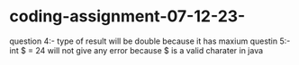 # coding-assignment-07-12-23-
question 4:- type of result will be double because it has maxium
questin 5:- int $ = 24  will not give any error because $ is a valid charater in java

